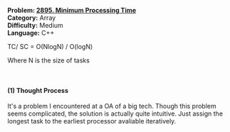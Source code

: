 <p><strong>Problem: <a href="https://leetcode.com/problems/minimum-processing-time/">2895. Minimum Processing Time</a> </strong><br>
<strong>Category:</strong> Array <br>
<strong>Difficulty:</strong> Medium <br>
<strong>Language:</strong> C++ </p>

TC/ SC = O(NlogN) / O(logN)

Where N is the size of tasks

<br>

<h4>(1) Thought Process</h4>

It's a problem I encountered at a OA of a big tech. Though this problem seems complicated, the solution is actually quite intuitive. Just assign the longest task to the earliest processor avaliable iteratively.